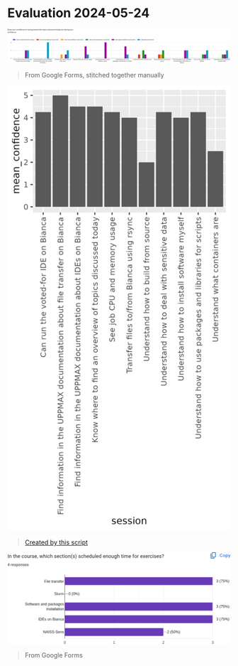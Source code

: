 # Evaluation 2024-05-24

![Confidence per session](20240524_confidence.png)

> From Google Forms, stitched together manually

![Mean confidence per session](20240524_mean_confidence_per_session.png)

> [Created by this script](../../reflections/20240524/create_mean_confidence_per_session_plot.R)

![Enough time for exercises per session](20240524_enough_time_for_exercises.png)

> From Google Forms
